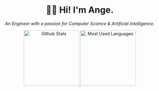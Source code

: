 <h1 align="center">👋🏿 Hi! I'm Ange.</h1>

<p align="center">
  <em>An Engineer with a passion for Computer Science & Artificial Intelligence.</em>
</p>  

<!-- ![](https://visitor-badge.glitch.me/badge?page_id=tekeuange23.tekeuange23) -->

<p align="center">
  <a href="https://github.com/tekeuange23">
    <img alt="Github Stats" height="180em" 
         src="https://github-readme-stats.vercel.app/api?username=tekeuange23&show_icons=true&count_private=true&cache_seconds=86400&theme=gotham"/>
    <img alt="Most Used Languages" height="180em" 
         src="https://github-readme-stats.vercel.app/api/top-langs/?username=tekeuange23&cache_seconds=86400&layout=compact&theme=gotham&langs_count=10&count_private=true&hide=html,scss"/>
  </a>
</p>

<!-- -sigma-five -->
<!-- [![trophy](https://github-profile-trophy.vercel.app/?username=tekeuange23&theme=onedark)](https://github.com/tekeuange23)  -->
